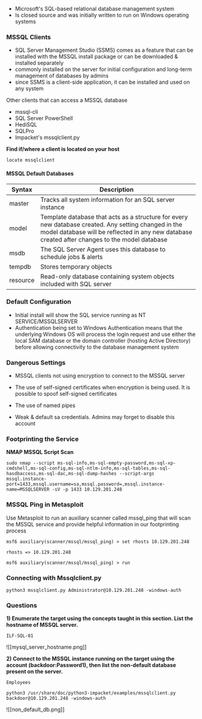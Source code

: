 - Microsoft's SQL-based relational database management system
- Is closed source and was initially written to run on Windows operating systems

### MSSQL Clients

- SQL Server Management Studio (SSMS) comes as a feature that can be installed with the MSSQL install package or can be downloaded & installed separately
- commonly installed on the server for initial configuration and long-term management of databases by admins
- since SSMS is a client-side application, it can be installed and used on any system

Other clients that can access a MSSQL database
- mssql-cli	
- SQL Server PowerShell	
- HediSQL	
- SQLPro	
- Impacket's mssqlclient.py

**Find if/where a client is located on your host**
```
locate mssqlclient
```

#### MSSQL Default Databases

| Syntax      | Description |
| ----------- | ----------- |
| master      | Tracks all system information for an SQL server instance       |
| model       | Template database that acts as a structure for every new database created. Any setting changed in the model database will be reflected in any new database created after changes to the model database        |
| msdb        | The SQL Server Agent uses this database to schedule jobs & alerts |
| tempdb      | Stores temporary objects |
| resource    | Read-only database containing system objects included with SQL server       |


### Default Configuration

- Initial install will show the SQL service running as NT SERVICE/MSSQLSERVER 
- Authentication being set to Windows Authentication means that the underlying Windows OS will process the login request and use either the local SAM database or the domain controller (hosting Active Directory) before allowing connectivity to the database management system

### Dangerous Settings

- MSSQL clients not using encryption to connect to the MSSQL server

- The use of self-signed certificates when encryption is being used. It is possible to spoof self-signed certificates

- The use of named pipes

- Weak & default sa credentials. Admins may forget to disable this account


### Footprinting the Service

**NMAP MSSQL Script Scan**
```
sudo nmap --script ms-sql-info,ms-sql-empty-password,ms-sql-xp-cmdshell,ms-sql-config,ms-sql-ntlm-info,ms-sql-tables,ms-sql-hasdbaccess,ms-sql-dac,ms-sql-dump-hashes --script-args mssql.instance-port=1433,mssql.username=sa,mssql.password=,mssql.instance-name=MSSQLSERVER -sV -p 1433 10.129.201.248
```


### MSSQL Ping in Metasploit

Use Metasploit to run an auxiliary scanner called mssql_ping that will scan the MSSQL service and provide helpful information in our footprinting process

```
msf6 auxiliary(scanner/mssql/mssql_ping) > set rhosts 10.129.201.248

rhosts => 10.129.201.248

msf6 auxiliary(scanner/mssql/mssql_ping) > run
```

### Connecting with Mssqlclient.py

```
python3 mssqlclient.py Administrator@10.129.201.248 -windows-auth
```


### Questions

**1) Enumerate the target using the concepts taught in this section. List the hostname of MSSQL server.**

```
ILF-SQL-01
```
![[mysql_server_hostname.png]]

**2) Connect to the MSSQL instance running on the target using the account (backdoor:Password1), then list the non-default database present on the server.**

```
Employees
```

```
python3 /usr/share/doc/python3-impacket/examples/mssqlclient.py backdoor@10.129.201.248 -windows-auth 
```

![[non_default_db.png]]

